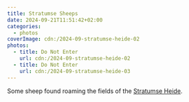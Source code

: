 ```yaml
---
title: Stratumse Sheeps
date: 2024-09-21T11:51:42+02:00
categories:
  - photos
coverImage: cdn:/2024-09-stratumse-heide-02
photos:
  - title: Do Not Enter
    url: cdn:/2024-09-stratumse-heide-02
  - title: Do Not Enter
    url: cdn:/2024-09-stratumse-heide-03
---
```


Some sheep found roaming the fields of the [Stratumse Heide](https://nl.wikipedia.org/wiki/Stratumse_Heide).

<style>
.fg-2024-09-21-stratumse-sheeps {
  grid-template-columns: repeat(1, 1fr);
}
</style>
